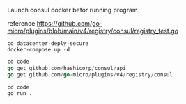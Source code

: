 Launch consul docker befor running program

reference https://github.com/go-micro/plugins/blob/main/v4/registry/consul/registry_test.go

```shell
cd datacenter-deply-secure
docker-compose up -d

```

```go
cd code 
go get github.com/hashicorp/consul/api
go get github.com/go-micro/plugins/v4/registry/consul
```


```shell
cd code 
go run .
```
